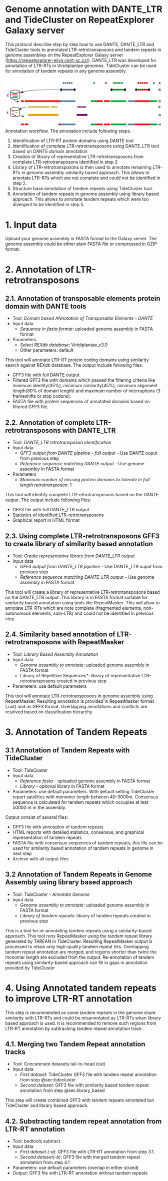 # Genome annotation with DANTE_LTR and TideCluster on RepeatExplorer Galaxy server

This protocol describe step by step how to use DANTE, DANTE_LTR and TideCluster tools to annotated LTR-retrotransposons and tandem repeats in genome assemblies on the RepeatExplorer Galaxy server (https://repeatexplorer-elixir.cerit-sc.cz/). DANTE_LTR was developed for annotation of LTR-RTs in Viridiplantae genomes. TideCluster can be used for annotation of tandem repeats in any genome assembly.


![workflow](workflow.png)
Annotation workflow.
The annotation include following steps. 
1. Identification of LTR-RT protein domains using DANTE tool
2. Identification of complete LTR-retrotransposons using DANTE_LTR tool based on DANTE domain annotation
3. Creation of library of representative LTR-retrotransposons from complete LTR-retrotransposons identified in step 2
4. Library of LTR-retrotransposons is then used to annotate remaining LTR-RTs in genome assembly similarity based approach. This allows to annotate LTR-RTs which are not complete and could not be identified in step 2.
5. Structure base annotation of tandem repeats using TideCluster tool.
6. Annotation of tandem repeats in genome assembly using library based approach. This allows to annotate tandem repeats which were too divergent to be identified in step 5.



# 1. Input data
Upload your genome assembly in FASTA format to the Galaxy server. The genome assembly could be either plain FASTA file or compressed in GZIP format.

# 2. Annotation of LTR-retrotransposons
## 2.1. Annotation of transposable elements protein domain with DANTE tools
- Tool: *Domain based ANnotation of Transposable Elements - DANTE*
- Input data
  - *Sequence in fasta format*: uploaded genome assembly in FASTA format
- Parameters
  - *Select REXdb database*: Viridiplantae_v3.0
  - Other parameters: default

This tool will annotate LTR-RT protein coding domains using similarity search against REXdb database. The output include following files:
- GFF3 file with full DANTE output 
- Filtered GFF3 file with domains which passed the filtering criteria like minimum identity(35%), minimum similarity(45%), minimum alignment length(80% of domain length) and maximum number of interruptions (3 frameshifts or stop codons).
- FASTA file with protein sequences of annotated domains based on filtered GFF3 file.

## 2.2. Annotation of complete LTR-retrotransposons with DANTE_LTR
- Tool: *DANTE_LTR retrotransposon identification*
- Input data
  - *GFF3 output from DANTE pipeline - full output* - Use DANTE ouput from previous step
  - *Reference sequence matching DANTE output* - Use genome assembly in FASTA format
- Parameters
  - *Maximum number of missing protein domains to tolerate in full length retrotransposon*: 1

This tool will identify complete LTR-retrotransposons based on the DANTE output. The output include following files:
- GFF3 file with full DANTE_LTR output
- Statistics of identified LTR-retrotransposons
- Graphical report in HTML format

## 2.3. Using complete LTR-retrotransposons GFF3 to create library of similarity based annotation
- Tool: *Create representative library from DANTE_LTR output*
- Input data
  - *GFF3 output from DANTE_LTR pipeline* - Use DANTE_LTR ouput from previous step
  - *Reference sequence matching DANTE_LTR output* - Use genome assembly in FASTA format

This tool will create a library of representative LTR-retrotransposons based on the DANTE_LTR output. This library is in FASTA format suitable for similarity based annotation using tools like RepeatMasker. This will allow to annotate LTR-RTs which are note complete (fragmented elements, non-autonomous elements, solo-LTR) and could not be identified in previous step.

## 2.4. Similarity based annotation of LTR-retrotransposons with RepeatMasker

- Tool: *Library Based Assembly Annotation*
- Input data
  - *Genome assembly to annotate*: uploaded genome assembly in FASTA format
  - Library of Repetitive Sequences*: library of representative LTR-retrotransposons created in previous step
- Parameters: use default parameters

This tool will annotate LTR-retrotransposons in genome assembly using RepeatMasker. Resulting annotation is provided in RepeatMasker format (.out) and as GFF3 format. Overlapping annotations and conflicts are resolved based on classification hierarchy.


# 3. Annotation of Tandem Repeats

## 3.1 Annotation of Tandem Repeats with TideCluster
- Tool: *TideCluster*
- Input data
  - *Reference fasta* - uploaded genome assembly in FASTA format
  - *Library* - optional library in FASTA format
- Parameters: use default parameters. With default setting TideCluster report satellites with monomer length between 40-3000nt. Consensus sequence is calculated for tandem repeats which occupies at leat 50000 nt in the assembly.

Output consist of several files:
- GFF3 file with annotation of tandem repeats
- HTML reports with detailed statistics, consensus, and graphical representation of tandem repeats
- FASTA file with consensus sequences of tandem repeats, this file can be used for similarity based annotation of tandem repeats in genome in next step
- Archive with all output files 
  
## 3.2 Annotation of Tandem Repeats in Genome Assembly using library based approach
- Tool: *TideCluster - Annotate Genome*
- Input data
  - *Genome assembly to annotate*: uploaded genome assembly in FASTA format
  - *Library of tandem repeats*: library of tandem repeats created in previous step

This is a tool for re-annotating tandem repeats using a similarity-based approach. This tool runs RepeatMasker using the tandem repeat library generated by TAREAN in TideCluster. Resulting RepeatMasker output is processed to retain only high-quality tandem repeat hits. Overlapping tandem repeat annotation are merged, and regions shorter than twice the monomer length are excluded from the output. Re-annotation of tandem repeats using similarity-based approach can fill in gaps in annotation provided by TideCluster

# 4. Using Annotated tandem repeats to improve LTR-RT annotation

This step is recommended as some tandem repeats in the genome share similarity with LTR-RTs and could be misannotated as LTR-RTs when library based approach is used. It is recommended to remove such regions from LTR-RT annotation by subtracking tandem repeat annotation track.

## 4.1. Merging two Tandem Repeat annotation tracks

- Tool: Concatenate datasets tail-to-head (cat)
- Input data
  - *First dataset*: TideCluster GFF3 file with tandem repeat annotation from step @sec:tidecluster
  - *Second dataset*: GFF3 file with similarity based tandem repeat annotation from step @sec:library_based

This step will create combined GFF3 with tandem repeats annotated but TideCluster and library based approach. 

## 4.2. Substracting tandem repeat annotation from LTR-RT annotation

- Tool: bedtools subtract
- Input data
  - *First dataset (-a)*: GFF3 file with LTR-RT annotation from step 3.1.
  - *Second dataset(-b)*: GFF3 file with merged tandem repeat annotation from step 4.1 
- Parameters: use default parameters (overlap in either strand)
- Output: GFF3 file with LTR-RT annotation without tandem repeats
